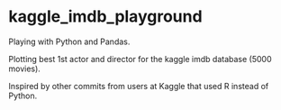 # kaggle_imdb_playground

Playing with Python and Pandas.

Plotting best 1st actor and director for the kaggle imdb database (5000 movies).

Inspired by other commits from users at Kaggle that used R instead of Python.
